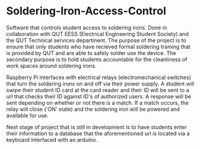 # Soldering-Iron-Access-Control
Software that controls student access to soldering irons. Done in collaboration with QUT EESS (Electrical Engineering Student Society) and the QUT Technical services department. The purpose of the project is to ensure that only students who have recieved formal soldering training that is provided by QUT and are able to safely solder use the device. The secondary purpose is to hold students accountable for the cleanliness of work spaces around soldering irons.

Raspberry Pi interfaces with electrical relays (electromechanical switches) that turn the soldering irons on and off via their power supply. A student will swipe their student ID card at the card reader and their ID will be sent to a url that checks their ID against ID's of authorized users. A response will be sent depending on whether or not there is a match. If a match occurs, the relay will close ('ON' state) and the soldering iron will be powered and available for use.

Next stage of project that is still in development is to have students enter their information to a database that the aforementioned url is located via a keyboard interfaced with an arduino.
